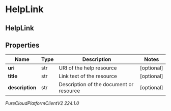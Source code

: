 # HelpLink

## HelpLink

## Properties

|Name | Type | Description | Notes|
|------------ | ------------- | ------------- | -------------|
| **uri** | str | URI of the help resource | [optional] |
| **title** | str | Link text of the resource | [optional] |
| **description** | str | Description of the document or resource | [optional] |



_PureCloudPlatformClientV2 224.1.0_
